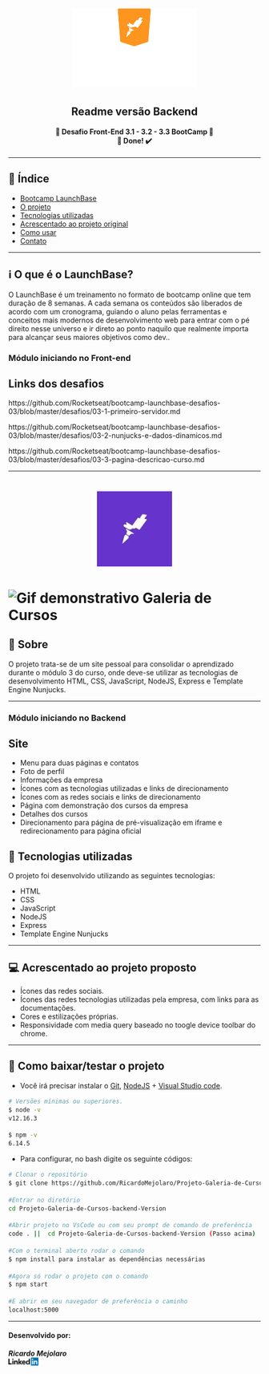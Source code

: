 <h1 align=center>
<img src="Projeto-Galeria-de-Cursos-backend-Version/public/assets/logo-launchbase.svg" alt="Logo Next Level Week" width="250px">
<h2 align=center><strong>Readme versão Backend</strong></h2>
</h1>

<h4 align="center"> 
🚀 Desafio Front-End 3.1 - 3.2 - 3.3 BootCamp 🚀 <br/> 🚀 Done! ✔️
</h4>

---

## 📑️ Índice

- [Bootcamp LaunchBase](#ℹ️-O-que-é-o-LaunchBase-Bootcamp)
- [O projeto](#📝️-Sobre)
- [Tecnologias utilizadas](#🚀️-Tecnologias-utilizadas)
- [Acrescentado ao projeto original](#💻️-Acrescentado-ao-projeto-original)
- [Como usar](#💾️-Como-baixar/testar-o-projeto)
- [Contato](#-Desenvolvido-por:)

---

## ℹ️ O que é o LaunchBase?

O LaunchBase é um treinamento no formato de bootcamp online que tem duração de 8 semanas. A cada semana os conteúdos são liberados de acordo com um cronograma, guiando o aluno pelas ferramentas e conceitos mais modernos de desenvolvimento web para entrar com o pé direito nesse universo e ir direto ao ponto naquilo que realmente importa para alcançar seus maiores objetivos como dev..

### Módulo iniciando no Front-end
<h2>Links dos desafios</h2>
<a><p>https://github.com/Rocketseat/bootcamp-launchbase-desafios-03/blob/master/desafios/03-1-primeiro-servidor.md</a></p>
<a><p>https://github.com/Rocketseat/bootcamp-launchbase-desafios-03/blob/master/desafios/03-2-nunjucks-e-dados-dinamicos.md</a></p>
<a><p>https://github.com/Rocketseat/bootcamp-launchbase-desafios-03/blob/master/desafios/03-3-pagina-descricao-curso.md</a></p>

---

<h1 align=center>
<img src="Projeto-Galeria-de-Cursos-backend-Version/public/assets/logo.jpg" alt="Rocketseat" width="150">
</h1>

<h1>
<img src="Projeto-Galeria-de-Cursos-backend-Version/public/assets/desafio-web.gif" alt="Gif demonstrativo Galeria de Cursos">
</h1>

## 📝️ Sobre

O projeto trata-se de um site pessoal para consolidar o aprendizado durante o 
módulo 3 do curso, onde deve-se utilizar as tecnologias de desenvolvimento HTML, CSS, JavaScript, NodeJS, Express e Template Engine Nunjucks.

---

### Módulo iniciando no Backend

<h2>Site</h2>
<ul>
  <li>Menu para duas páginas e contatos</li>
  <li>Foto de perfil</li>
  <li>Informações da empresa</li>
  <li>Ícones com as tecnologias utilizadas e links de direcionamento</li>
  <li>Ícones com as redes sociais e links de direcionamento</li>
  <li>Página com demonstração dos cursos da empresa</li>
  <li>Detalhes dos cursos</li>
  <li>Direcionamento para página de pré-visualização em iframe e redirecionamento para página oficial</li>
</ul>

## 🚀️ Tecnologias utilizadas

O projeto foi desenvolvido utilizando as seguintes tecnologias:

- HTML
- CSS
- JavaScript
- NodeJS
- Express
- Template Engine Nunjucks

---

## 💻️ Acrescentado ao projeto proposto

- Ícones das redes sociais.
- Ícones das redes tecnologias utilizadas pela empresa, com links para as documentações.
- Cores e estilizações próprias.
- Responsividade com media query baseado no toogle device toolbar do chrome.

---

## 💾️ Como baixar/testar o projeto

- Você irá precisar instalar o [Git](https://git-scm.com/), [NodeJS](https://nodejs.org/pt-br/download/) + [Visual Studio code](https://code.visualstudio.com/).

```bash
# Versões mínimas ou superiores.
$ node -v
v12.16.3

$ npm -v
6.14.5
```

- Para configurar, no bash digite os seguinte códigos:

```bash
# Clonar o repositório
$ git clone https://github.com/RicardoMejolaro/Projeto-Galeria-de-Cursos.git

#Entrar no diretório
cd Projeto-Galeria-de-Cursos-backend-Version

#Abrir projeto no VsCode ou com seu prompt de comando de preferência
code . ||  cd Projeto-Galeria-de-Cursos-backend-Version (Passo acima) 

#Com o terminal aberto rodar o comando
$ npm install para instalar as dependências necessárias

#Agora só rodar o projeto com o comando
$ npm start

#E abrir em seu navegador de preferência o caminho
localhost:5000

```

---

#### Desenvolvido por:

***Ricardo Mejolaro*** 
<br/> 
<a href="https://www.linkedin.com/in/ricardo-mejolaro/">
<img src="Projeto-Galeria-de-Cursos-backend-Version/public/assets/linkedin.png">
</a>
